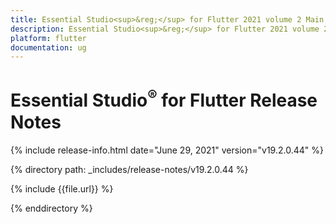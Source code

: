 ```yaml
---
title: Essential Studio<sup>&reg;</sup> for Flutter 2021 volume 2 Main Release Notes  
description: Essential Studio<sup>&reg;</sup> for Flutter 2021 volume 2 Main Release Notes  
platform: flutter
documentation: ug
---
```


# Essential Studio<sup>&reg;</sup> for Flutter Release Notes  

{% include release-info.html date="June 29, 2021" version="v19.2.0.44" %} 


{% directory path: _includes/release-notes/v19.2.0.44 %}

{% include {{file.url}} %}

{% enddirectory %}